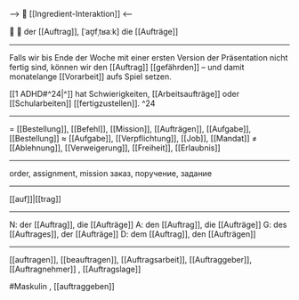 --> 🤝 [[Ingredient-Interaktion]] <--

🔵 📝 der [[Auftrag]], [ˈaʊ̯fˌtʁaːk]
die [[Aufträge]]

---

Falls wir bis Ende der Woche mit einer ersten Version der Präsentation nicht fertig sind, können wir den [[Auftrag]] [[gefährden]] – und damit monatelange [[Vorarbeit]] aufs Spiel setzen.

[[1 ADHD#^24|^]] hat Schwierigkeiten, [[Arbeitsaufträge]] oder [[Schularbeiten]] [[fertigzustellen]]. ^24

---

= [[Bestellung]], [[Befehl]], [[Mission]], [[Aufträgen]], [[Aufgabe]], [[Bestellung]]
≈ [[Aufgabe]], [[Verpflichtung]], [[Job]], [[Mandat]]
≠ [[Ablehnung]], [[Verweigerung]], [[Freiheit]], [[Erlaubnis]]

---

order, assignment, mission
заказ, поручение, задание

---

[[auf]]|[[trag]]

---

N: der [[Auftrag]], die [[Aufträge]]
A: den [[Auftrag]], die [[Aufträge]]
G: des [[Auftrages]], der [[Aufträge]]
D: dem [[Auftrag]], den [[Aufträgen]]

---

[[auftragen]], [[beauftragen]], [[Auftragsarbeit]], [[Auftraggeber]], [[Auftragnehmer]]
, [[Auftragslage]]

#Maskulin , [[auftraggeben]]

